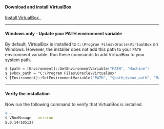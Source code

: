 #### Download and install VirtualBox

<a class='accent-button radius' href='https://www.virtualbox.org/wiki/Downloads' target='_blank'>Install VirtualBox&nbsp;&nbsp;<i class='fa fa-external-link'></i></a>

<hr>

#### Windows only - Update your PATH environment variable

By default, VirtualBox is installed to <code class="file-path">C:\Program Files\Oracle\VirtualBox</code> on Windows. However, the installer does not add this path to your `PATH` environment variable. Run these commands to add VirtualBox to your system path.

```ps
$ $path = [Environment]::GetEnvironmentVariable("PATH", "Machine")
$ $vbox_path = "C:\Program Files\Oracle\VirtualBox"
$ [Environment]::SetEnvironmentVariable("PATH", "$path;$vbox_path", "Machine")
```

<hr>

#### Verify the installation

Now run the following command to verify that VirtualBox is installed.

```bash
# ~
$ VBoxManage --version
5.0.14r105127
```
